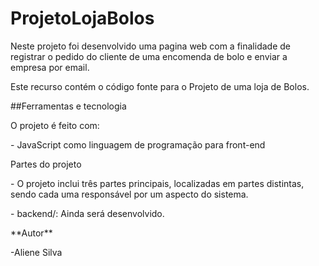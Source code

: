 # ProjetoLojaBolos
<p>Neste projeto foi desenvolvido uma pagina web com a finalidade de registrar o pedido do cliente de uma encomenda de bolo e enviar a empresa por email.</br></p>
<p>Este recurso contém o código fonte para o Projeto de uma loja de Bolos.</br></p>

<p> ##Ferramentas e tecnologia</br></p>
<p>O projeto é feito com:</br></p>
<p>- JavaScript como linguagem de programação para front-end</br></p>

<p>Partes do projeto</p>
<p>- O projeto inclui três partes principais, localizadas em partes distintas, sendo cada uma responsável por um aspecto do sistema.</p>

<p> - backend/: Ainda será desenvolvido.</p>
<p> **Autor**</p>
<p> -Aliene Silva</p>
